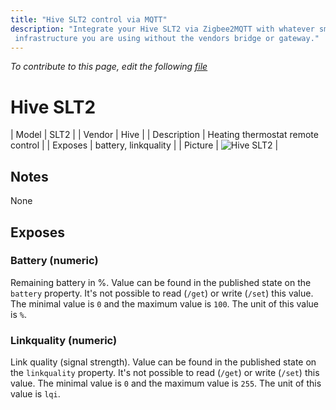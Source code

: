 ```yaml
---
title: "Hive SLT2 control via MQTT"
description: "Integrate your Hive SLT2 via Zigbee2MQTT with whatever smart home
 infrastructure you are using without the vendors bridge or gateway."
---
```


*To contribute to this page, edit the following
[file](https://github.com/Koenkk/zigbee2mqtt.io/blob/master/docs/devices/SLT2.md)*

# Hive SLT2

| Model | SLT2  |
| Vendor  | Hive  |
| Description | Heating thermostat remote control |
| Exposes | battery, linkquality |
| Picture | ![Hive SLT2](../images/devices/SLT2.jpg) |

## Notes

None


## Exposes

### Battery (numeric)
Remaining battery in %.
Value can be found in the published state on the `battery` property.
It's not possible to read (`/get`) or write (`/set`) this value.
The minimal value is `0` and the maximum value is `100`.
The unit of this value is `%`.

### Linkquality (numeric)
Link quality (signal strength).
Value can be found in the published state on the `linkquality` property.
It's not possible to read (`/get`) or write (`/set`) this value.
The minimal value is `0` and the maximum value is `255`.
The unit of this value is `lqi`.

